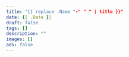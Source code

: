 ```yaml
---
title: "{{ replace .Name "-" " " | title }}"
date: {{ .Date }}
draft: false
tags: []
description: ""
images: []
ads: false
---
```

